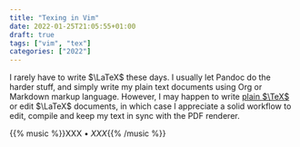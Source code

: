 ```yaml
---
title: "Texing in Vim"
date: 2022-01-25T21:05:55+01:00
draft: true
tags: ["vim", "tex"]
categories: ["2022"]
---
```


I rarely have to write $\LaTeX$ these days. I usually let Pandoc do the harder stuff, and simply write my plain text documents using Org or Markdown markup language. However, I may happen to write [plain $\TeX$](/post/latex-beamer-21-century/) or edit $\LaTeX$ documents, in which case I appreciate a solid workflow to edit, compile and keep my text in sync with the PDF renderer.

{{% music %}}XXX • _XXX_{{% /music %}}
